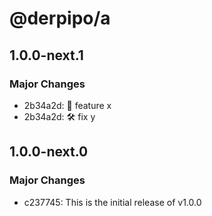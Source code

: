 # @derpipo/a

## 1.0.0-next.1

### Major Changes

- 2b34a2d: 🌱 feature x
- 2b34a2d: 🛠️ fix y

## 1.0.0-next.0

### Major Changes

- c237745: This is the initial release of v1.0.0
